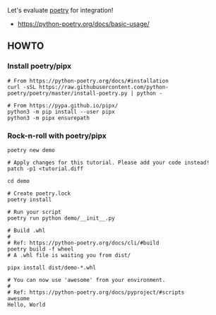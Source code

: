 Let's evaluate [poetry](https://python-poetry.org/) for integration!
- https://python-poetry.org/docs/basic-usage/

## HOWTO

### Install poetry/pipx

```
# From https://python-poetry.org/docs/#installation
curl -sSL https://raw.githubusercontent.com/python-poetry/poetry/master/install-poetry.py | python -
```

```
# From https://pypa.github.io/pipx/
python3 -m pip install --user pipx
python3 -m pipx ensurepath
```

### Rock-n-roll with poetry/pipx

```
poetry new demo
```

```
# Apply changes for this tutorial. Please add your code instead!
patch -p1 <tutorial.diff
```

```
cd demo

# Create poetry.lock
poetry install

# Run your script
poetry run python demo/__init__.py

# Build .whl
#
# Ref: https://python-poetry.org/docs/cli/#build
poetry build -f wheel
# A .whl file is waiting you from dist/
```

```
pipx install dist/demo-*.whl

# You can now use 'awesome' from your environment.
#
# Ref: https://python-poetry.org/docs/pyproject/#scripts
awesome
Hello, World
```
